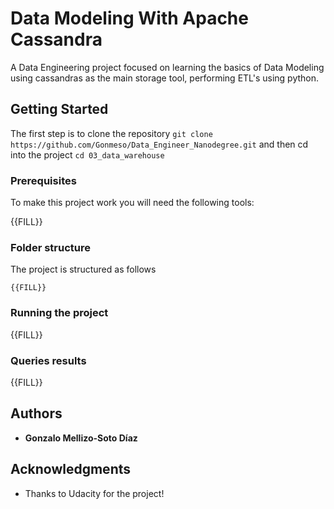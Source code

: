 # Data Modeling With Apache Cassandra

A Data Engineering project focused on learning the basics of Data Modeling using cassandras as the main storage tool, performing ETL's using python.

## Getting Started

The first step is to clone the repository `git clone https://github.com/Gonmeso/Data_Engineer_Nanodegree.git` and then cd into the project `cd 03_data_warehouse`

### Prerequisites

To make this project work you will need the following tools:

{{FILL}}

### Folder structure

The project is structured as follows

```
{{FILL}}
```

### Running the project

{{FILL}}


### Queries results
{{FILL}}
 
## Authors

* **Gonzalo Mellizo-Soto Díaz**

## Acknowledgments

* Thanks to Udacity for the project!